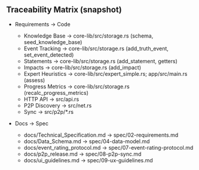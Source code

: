 ## Traceability Matrix (snapshot)

- Requirements → Code
  - Knowledge Base → core-lib/src/storage.rs (schema, seed_knowledge_base)
  - Event Tracking → core-lib/src/storage.rs (add_truth_event, set_event_detected)
  - Statements → core-lib/src/storage.rs (add_statement, getters)
  - Impacts → core-lib/src/storage.rs (add_impact)
  - Expert Heuristics → core-lib/src/expert_simple.rs; app/src/main.rs (assess)
  - Progress Metrics → core-lib/src/storage.rs (recalc_progress_metrics)
  - HTTP API → src/api.rs
  - P2P Discovery → src/net.rs
  - Sync → src/p2p/*.rs

- Docs → Spec
  - docs/Technical_Specification.md → spec/02-requirements.md
  - docs/Data_Schema.md → spec/04-data-model.md
  - docs/event_rating_protocol.md → spec/07-event-rating-protocol.md
  - docs/p2p_release.md → spec/08-p2p-sync.md
  - docs/ui_guidelines.md → spec/09-ux-guidelines.md
